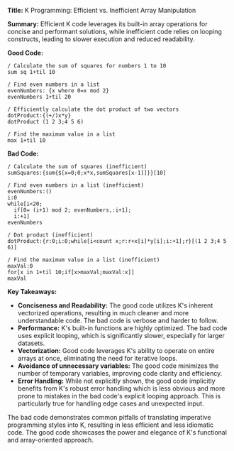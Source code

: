 **Title:** K Programming: Efficient vs. Inefficient Array Manipulation

**Summary:**  Efficient K code leverages its built-in array operations for concise and performant solutions, while inefficient code relies on looping constructs, leading to slower execution and reduced readability.

**Good Code:**

```k
/ Calculate the sum of squares for numbers 1 to 10
sum sq 1+til 10
 
/ Find even numbers in a list
evenNumbers: {x where 0=x mod 2}
evenNumbers 1+til 20

/ Efficiently calculate the dot product of two vectors
dotProduct:{(+/)x*y}
dotProduct (1 2 3;4 5 6)

/ Find the maximum value in a list
max 1+til 10
```

**Bad Code:**

```k
/ Calculate the sum of squares (inefficient)
sumSquares:{sum{$[x=0;0;x*x,sumSquares[x-1]]}}[10]

/ Find even numbers in a list (inefficient)
evenNumbers:()
i:0
while[i<20;
  if[0= (i+1) mod 2; evenNumbers,:i+1];
  i:+1]
evenNumbers

/ Dot product (inefficient)
dotProduct:{r:0;i:0;while[i<count x;r:r+x[i]*y[i];i:+1];r}[(1 2 3;4 5 6)]

/ Find the maximum value in a list (inefficient)
maxVal:0
for[x in 1+til 10;if[x>maxVal;maxVal:x]]
maxVal
```


**Key Takeaways:**

* **Conciseness and Readability:** The good code utilizes K's inherent vectorized operations, resulting in much cleaner and more understandable code.  The bad code is verbose and harder to follow.
* **Performance:** K's built-in functions are highly optimized.  The bad code uses explicit looping, which is significantly slower, especially for larger datasets.
* **Vectorization:**  Good code leverages K's ability to operate on entire arrays at once, eliminating the need for iterative loops.
* **Avoidance of unnecessary variables:** The good code minimizes the number of temporary variables, improving code clarity and efficiency.
* **Error Handling:** While not explicitly shown, the good code implicitly benefits from K's robust error handling which is less obvious and more prone to mistakes in the bad code's explicit looping approach.  This is particularly true for handling edge cases and unexpected input.


The bad code demonstrates common pitfalls of translating imperative programming styles into K, resulting in less efficient and less idiomatic code.  The good code showcases the power and elegance of K's functional and array-oriented approach.
